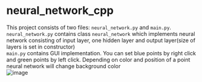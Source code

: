 # neural_network_cpp
This project consists of two files: `neural_network.py` and `main.py`.<br/>
`neural_network.py` contains class `neural_network` which implements neural network consisting of input layer, one hidden layer and output layer(size of layers is set in constructor)<br/>
`main.py` contains GUI implementation. You can set blue points by right click and green points by left click. Depending on color and position of a point neural network will change background color<br/>
![image](https://github.com/Mick3l/neural_network_cpp/assets/113356094/84965966-9073-482a-9494-6addea905fbc)
